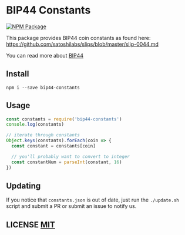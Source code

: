 # BIP44 Constants
[![NPM Package](https://img.shields.io/npm/v/bip44-constants.svg?style=flat-square)](https://www.npmjs.org/package/bip44-constants)

This package provides BIP44 coin constants as found here: https://github.com/satoshilabs/slips/blob/master/slip-0044.md

You can read more about [BIP44](https://github.com/bitcoin/bips/blob/master/bip-0044.mediawiki)


## Install
```
npm i --save bip44-constants
```

## Usage
```js
const constants = require('bip44-constants')
console.log(constants)

// iterate through constants
Object.keys(constants).forEach(coin => {
  const constant = constants[coin]

  // you'll probably want to convert to integer
  const constantNum = parseInt(constant, 16)
})
```

## Updating
If you notice that `constants.json` is out of date, just run the `./update.sh` script and submit a PR or submit an
issue to notify us.


## LICENSE [MIT](LICENSE)
